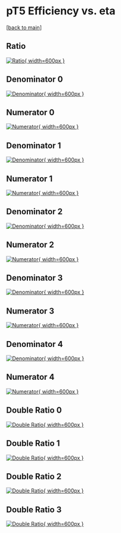 # pT5 Efficiency vs. eta

[[back to main](./)]



## Ratio

[![Ratio](../mtv/var/pT5_xtr_321_1_eff_eta.png){ width=600px }](../mtv/var/pT5_xtr_321_1_eff_eta.pdf)

## Denominator 0

[![Denominator](../mtv/den/pT5_xtr_321_1_eff_eta_den0.png){ width=600px }](../mtv/den/pT5_xtr_321_1_eff_eta_den0.pdf)

## Numerator 0

[![Numerator](../mtv/num/pT5_xtr_321_1_eff_eta_num0.png){ width=600px }](../mtv/num/pT5_xtr_321_1_eff_eta_num0.pdf)

## Denominator 1

[![Denominator](../mtv/den/pT5_xtr_321_1_eff_eta_den1.png){ width=600px }](../mtv/den/pT5_xtr_321_1_eff_eta_den1.pdf)

## Numerator 1

[![Numerator](../mtv/num/pT5_xtr_321_1_eff_eta_num1.png){ width=600px }](../mtv/num/pT5_xtr_321_1_eff_eta_num1.pdf)

## Denominator 2

[![Denominator](../mtv/den/pT5_xtr_321_1_eff_eta_den2.png){ width=600px }](../mtv/den/pT5_xtr_321_1_eff_eta_den2.pdf)

## Numerator 2

[![Numerator](../mtv/num/pT5_xtr_321_1_eff_eta_num2.png){ width=600px }](../mtv/num/pT5_xtr_321_1_eff_eta_num2.pdf)

## Denominator 3

[![Denominator](../mtv/den/pT5_xtr_321_1_eff_eta_den3.png){ width=600px }](../mtv/den/pT5_xtr_321_1_eff_eta_den3.pdf)

## Numerator 3

[![Numerator](../mtv/num/pT5_xtr_321_1_eff_eta_num3.png){ width=600px }](../mtv/num/pT5_xtr_321_1_eff_eta_num3.pdf)

## Denominator 4

[![Denominator](../mtv/den/pT5_xtr_321_1_eff_eta_den4.png){ width=600px }](../mtv/den/pT5_xtr_321_1_eff_eta_den4.pdf)

## Numerator 4

[![Numerator](../mtv/num/pT5_xtr_321_1_eff_eta_num4.png){ width=600px }](../mtv/num/pT5_xtr_321_1_eff_eta_num4.pdf)

## Double Ratio 0

[![Double Ratio](../mtv/ratio/pT5_xtr_321_1_eff_eta_ratio0.png){ width=600px }](../mtv/ratio/pT5_xtr_321_1_eff_eta_ratio0.pdf)

## Double Ratio 1

[![Double Ratio](../mtv/ratio/pT5_xtr_321_1_eff_eta_ratio1.png){ width=600px }](../mtv/ratio/pT5_xtr_321_1_eff_eta_ratio1.pdf)

## Double Ratio 2

[![Double Ratio](../mtv/ratio/pT5_xtr_321_1_eff_eta_ratio2.png){ width=600px }](../mtv/ratio/pT5_xtr_321_1_eff_eta_ratio2.pdf)

## Double Ratio 3

[![Double Ratio](../mtv/ratio/pT5_xtr_321_1_eff_eta_ratio3.png){ width=600px }](../mtv/ratio/pT5_xtr_321_1_eff_eta_ratio3.pdf)


